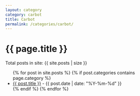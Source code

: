 ```yaml
---
layout: category
category: carbot
title: Carbot
permalink: /categories/carbot/
---
```

<h1>{{ page.title }}</h1>
<p>Total posts in site: {{ site.posts | size }}</p>


<ul>
  {% for post in site.posts %}
    {% if post.categories contains page.category %}
      <li>
        <a href="{{ post.url }}">{{ post.title }}</a> - {{ post.date | date: "%Y-%m-%d" }}
      </li>
    {% endif %}
  {% endfor %}
</ul>

